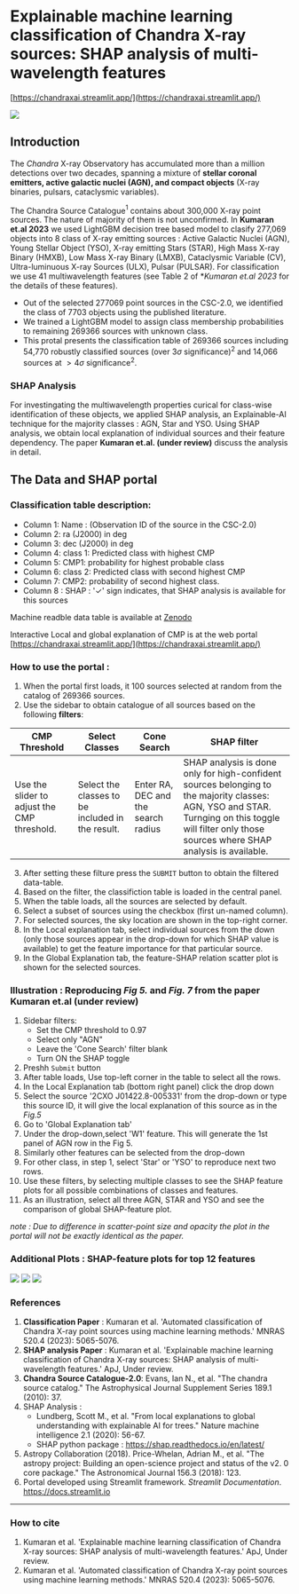 # Explainable machine learning classification of Chandra X-ray sources: SHAP analysis of multi-wavelength features



[https://chandraxai.streamlit.app/](https://chandraxai.streamlit.app/)


<img src="images/streamlit-light-portal-screenshot.PNG">


## Introduction 
The *Chandra* X-ray Observatory has accumulated more than a million detections
over two decades, spanning a mixture of **stellar coronal emitters, 
active galactic nuclei (AGN), and compact objects** (X-ray binaries,
pulsars, cataclysmic variables).  

The Chandra Source Catalogue$^1$ contains about 300,000 X-ray point sources. The nature of majority of them is not unconfirmed. In **Kumaran et.al 2023** we used LightGBM decision tree based model to clasify 277,069 objects into 8 class of X-ray emitting sources : Active Galactic Nuclei (AGN), Young Stellar Object (YSO), X-ray emitting Stars (STAR), High Mass X-ray Binary (HMXB), Low Mass X-ray Binary (LMXB), Cataclysmic Variable (CV), Ultra-luminuous X-ray Sources (ULX), Pulsar (PULSAR). For classification we use 41 multiwavelength features (see Table 2 of **Kumaran et.al 2023* for the details of these features).

* Out of the selected 277069 point sources in the CSC-2.0, we identified the class of 7703 objects using the published literature.
* We trained a LightGBM model to assign class membership probabilities to remaining 269366 sources with unknown class.
* This protal presents the classification table of 269366 sources including 54,770 robustly classified sources (over $3\sigma$ significance)$^2$ and 14,066 sources at $>4\sigma$ significance$^2$.

### SHAP Analysis
For investingating the multiwavelength properties curical for class-wise identification of these objects, we applied SHAP analysis, an Explainable-AI technique for the majority classes : AGN, Star and YSO. Using SHAP analysis, we obtain local explanation of individual sources and their feature dependency. The paper **Kumaran et.al. (under review)** discuss the analysis in detail. 

## The Data and SHAP portal
### Classification table description: 
*    Column 1: Name : (Observation ID of the source in the CSC-2.0)
*    Column 2: ra (J2000) in deg
*    Column 3: dec (J2000) in deg
*    Column 4: class 1: Predicted class with highest CMP
*    Column 5: CMP1: probability for highest probable class
*    Column 6: class 2: Predicted class with second highest CMP
*    Column 7: CMP2: probability of second highest class.
*    Column 8 : SHAP : '✓' sign indicates, that SHAP analysis is available for this sources

Machine readble data table is available at [Zenodo](https://doi.org/10.5281/zenodo.17346885)

Interactive Local and global explanation of CMP is at the web portal [https://chandraxai.streamlit.app/](https://chandraxai.streamlit.app/)

### How to use the portal :

1. When the portal first loads, it 100 sources selected at random from the catalog of 269366 sources.
2. Use the sidebar to obtain catalogue of all sources based on the following **filters**: 

| CMP Threshold | Select Classes | Cone Search | SHAP filter |
|----------------|----------------|-------------|-------------|
| Use the slider to adjust the CMP threshold. | Select the classes to be included in the result. | Enter RA, DEC and the search radius | SHAP analysis is done only for high-confident sources belonging to the majority classes: AGN, YSO and STAR. Turnging on this toggle will filter only those sources where SHAP analysis is available.|
3. After setting these filture press the `SUBMIT` button to obtain the filtered data-table.
4. Based on the filter, the classifiction table is loaded in the central panel.
5. When the table loads, all the sources are selected by default.
6. Select a subset of sources using the checkbox (first un-named column).
7. For selected sources, the sky location are shown in the top-right corner.
8. In the Local explanation tab, select individual sources from the down (only those sources appear in the drop-down for which SHAP value is available) to get the feature importance for that particular source.
9. In the Global Explanation tab, the feature-SHAP relation scatter plot is shown for the selected sources.

### Illustration : Reproducing _Fig 5._ and _Fig. 7_ from the paper **Kumaran et.al (under review)**

1. Sidebar filters: 
    * Set the CMP threshold to 0.97
    * Select only "AGN"
    * Leave the 'Cone Search' filter blank
    * Turn ON the SHAP toggle
2. Preshh `Submit` button
3. After table loads, Use top-left corner in the table to select all the rows.
4. In the Local Explanation tab (bottom right panel) click the drop down
5. Select the source '2CXO J01422.8-005331' from the drop-down or type this source ID, it will give the local explanation of this source as in the _Fig.5_
6. Go to 'Global Explanation tab'
7. Under the drop-down,select 'W1' feature. This will generate the 1st panel of AGN row in the Fig 5.
8. Similarly other features can be selected from the drop-down
9. For other class, in step 1, select 'Star' or 'YSO' to reproduce next two rows.
10. Use these filters, by selecting multiple classes to see the SHAP feature plots for all possible combinations of classes and features.
11. As an illustration, select all three AGN, STAR and YSO and see the comparison of global SHAP-feature plot.

_note : Due to difference in scatter-point size and opacity the  plot in the portal will not be exactly identical as the paper._


### Additional Plots : SHAP-feature plots for top 12 features

<img src="images/AGN-shap-feat.png" style = "max-width:400px;">
<img src="images/STAR-shap-feat.png" style = "max-width:400px;">
<img src="images/YSO-shap-feat.png" style = "max-width:400px;">


### References 

 1. **Classification Paper** : Kumaran et al. 'Automated classification of Chandra X-ray point sources using machine learning methods.' MNRAS 520.4 (2023): 5065-5076.
2. **SHAP analysis Paper** : Kumaran et al. 'Explainable machine learning classification of Chandra X-ray sources: SHAP analysis of multi-wavelength features.' ApJ, Under review.
3. **Chandra Source Catalogue-2.0**: Evans, Ian N., et al. "The chandra source catalog." The Astrophysical Journal Supplement Series 189.1 (2010): 37.
4. SHAP Analysis : 
    * Lundberg, Scott M., et al. "From local explanations to global understanding with explainable AI for trees." Nature machine intelligence 2.1 (2020): 56-67.
    * SHAP python package : https://shap.readthedocs.io/en/latest/
5. Astropy Collaboration (2018). Price-Whelan, Adrian M., et al. "The astropy project: Building an open-science project and status of the v2. 0 core package." The Astronomical Journal 156.3 (2018): 123.
6. Portal developed using Streamlit framework. *Streamlit Documentation*. https://docs.streamlit.io  


---

### How to cite

1. Kumaran et al. 'Explainable machine learning classification of Chandra X-ray sources: SHAP analysis of multi-wavelength features.' ApJ, Under review.
2. Kumaran et al. 'Automated classification of Chandra X-ray point sources using machine learning methods.' MNRAS 520.4 (2023): 5065-5076.